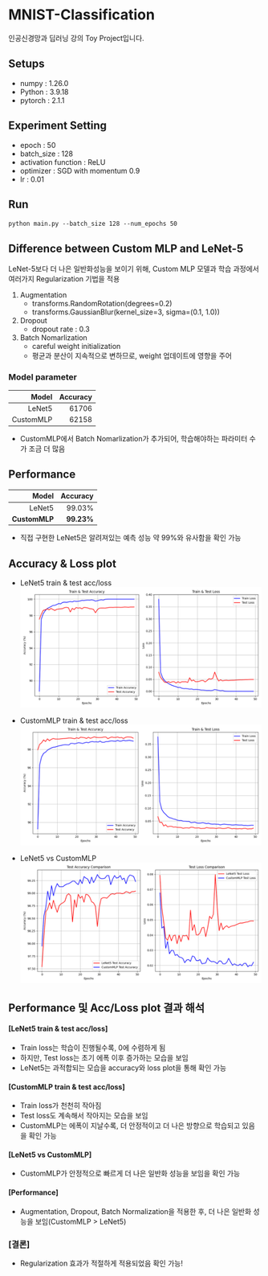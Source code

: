 # MNIST-Classification
인공신경망과 딥러닝 강의 Toy Project입니다.

## Setups
- numpy : 1.26.0
- Python : 3.9.18
- pytorch : 2.1.1

## Experiment Setting
- epoch : 50
- batch_size : 128
- activation function : ReLU
- optimizer : SGD with momentum 0.9
- lr : 0.01 

## Run

```
python main.py --batch_size 128 --num_epochs 50
```

## Difference between Custom MLP and LeNet-5
LeNet-5보다 더 나은 일반화성능을 보이기 위해, Custom MLP 모델과 학습 과정에서 여러가지 Regularization 기법을 적용
1. Augmentation
    - transforms.RandomRotation(degrees=0.2)
    - transforms.GaussianBlur(kernel_size=3, sigma=(0.1, 1.0))
2. Dropout
    - dropout rate : 0.3
3. Batch Nomarlization
    - careful weight initialization
    - 평균과 분산이 지속적으로 변하므로, weight 업데이트에 영향을 주어 

### Model parameter
| Model | Accuracy  |
| ---------------: | -----: |
| LeNet5    | 61706 |
| CustomMLP  | 62158 |
- CustomMLP에서 Batch Nomarlization가 추가되어, 학습해야하는 파라미터 수가 조금 더 많음

## Performance
| Model | Accuracy  |
| ---------------: | -----: |
| LeNet5    | 99.03% |
| **CustomMLP**  | **99.23%** |

- 직접 구현한 LeNet5은 알려져있는 예측 성능 약 99%와 유사함을 확인 가능

## Accuracy & Loss plot
- LeNet5 train & test acc/loss
![LeNet5_train_test_plot](https://github.com/BBongjun/MNIST-Classification/blob/main/plot/LeNet5_train_test_plot.png)

- CustomMLP train & test acc/loss
![custom_train_test_plot](https://github.com/BBongjun/MNIST-Classification/blob/main/plot/Custom_model_train_test_plot.png) 

- LeNet5 vs CustomMLP 
![custom_train_test_plot](https://github.com/BBongjun/MNIST-Classification/blob/main/plot/test_performance_comparison.png) 

## Performance 및 Acc/Loss plot 결과 해석
#### [LeNet5 train & test acc/loss] 
- Train loss는 학습이 진행될수록, 0에 수렴하게 됨
- 하지만, Test loss는 초기 에폭 이후 증가하는 모습을 보임
- LeNet5는 과적합되는 모습을 accuracy와 loss plot을 통해 확인 가능
#### [CustomMLP train & test acc/loss] 
- Train loss가 천천히 작아짐
- Test loss도 계속해서 작아지는 모습을 보임
- CustomMLP는 에폭이 지날수록, 더 안정적이고 더 나은 방향으로 학습되고 있음을 확인 가능
#### [LeNet5 vs CustomMLP] 
- CustomMLP가 안정적으로 빠르게 더 나은 일반화 성능을 보임을 확인 가능
#### [Performance]
- Augmentation, Dropout, Batch Normalization을 적용한 후, 더 나은 일반화 성능을 보임(CustomMLP > LeNet5)
### [결론]
- Regularization 효과가 적절하게 적용되었음 확인 가능!
